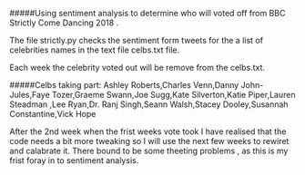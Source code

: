 #####Using sentiment analysis to determine who will voted off from BBC Strictly Come Dancing 2018 .


The file strictly.py checks the sentiment form tweets for the a list of celebrities names in the  text file celbs.txt file. 

Each week the celebrity voted out will be remove from the celbs.txt.

#####Celbs taking part:
Ashley Roberts,Charles Venn,Danny John-Jules,Faye Tozer,Graeme Swann,Joe Sugg,Kate Silverton,Katie Piper,Lauren Steadman ,Lee Ryan,Dr. Ranj Singh,Seann Walsh,Stacey Dooley,Susannah Constantine,Vick Hope

After the 2nd week when the frist weeks vote took I have realised that the code needs a bit more tweaking  so  I will use the next few weeks to rewiret and calabrate it. There bound to be some theeting problems , as this is  my frist foray in to sentiment analysis.




